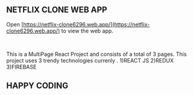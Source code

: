 ## NETFLIX CLONE WEB APP
Open [https://netflix-clone6296.web.app/](https://netflix-clone6296.web.app/) to view the web app.

<br>

This is a MultiPage React Project and consists of a total of 3 pages.
This project uses 3 trendy technologies currenly .
1)REACT JS
2)REDUX
3)FIREBASE

## HAPPY CODING
